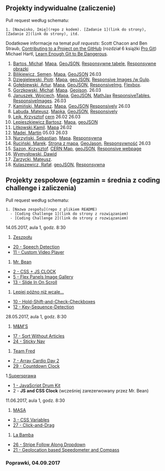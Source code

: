 ## Projekty indywidualne (zaliczenie)

Pull request według schematu:
```
1. [Nazwisko, Imię](repo z kodem). [Zadanie 1](link do strony), [Zadanie 2](link do strony), itd.
```

Dodatkowe informacje na temat _pull requests_: Scott Chacon and Ben Straub,
[Contributing to a Project on the GitHub](https://git-scm.com/book/en/v2/GitHub-Contributing-to-a-Project)
(rozdział 6 książki [Pro Git](https://git-scm.com/book/en/v2))
Michael Hartl, [Learn Enough Git to Be Dangerous](https://www.learnenough.com/git-tutorial).

<!-- (\d+),(.+),(.+),\d+  //  $1. $2, $3 -->

1. [Bartos, Michał](https://github.com/toyorg/TI). [Mapa](https://toyorg.github.io/TI/mapa.html), [GeoJSON](https://toyorg.github.io/TI/geojson.html), [Responsywne tabele](https://toyorg.github.io/TI/rtables.html), [Responsywne obrazki](https://toyorg.github.io/TI/rimages.html)
2. [Bilikiewicz, Semen](https://github.com/sbilikiewicz/TI). [Mapa](https://sbilikiewicz.github.io/TI/cern.html), [GeoJSON](https://sbilikiewicz.github.io/TI/geojson.html) 26.03
3. [Dzięgielewski, Piotr](https://github.com/dexiefy/Techniki-Internetowe). [Mapa](https://dexiefy.github.io/Techniki-Internetowe/cern.html), [geoJSON](https://dexiefy.github.io/Techniki-Internetowe/geoJSON.html), [Responsive Images /w Gulp](https://dexiefy.github.io/Techniki-Internetowe/responsiveimages.html).
4. [Gołębiewski, Artur](https://github.com/swiatlamiasta/studia). [Mapa](http://swiatlamiasta.github.io/studia/), [GeoJSON](http://swiatlamiasta.github.io/studia/leaflet.html), [ResponsiveImg](http://swiatlamiasta.github.io/studia/obrazek.html), [Flexbox](http://swiatlamiasta.github.io/studia/flexb.html).
5. [Gorzkowski, Michał](https://github.com/mrhiyoko/gulpintro). [Mapa](https://mrhiyoko.github.io/gulpintro/). [Geojson](https://mrhiyoko.github.io/geojson/leaf.html). 26.03
6. [Januszek, Wojciech](https://github.com/wojsamjan/myGulp501). [Mapa](https://wojsamjan.github.io/myGulp501/cern.html), [GeoJSON](https://wojsamjan.github.io/myGulp501/geojson.html), [MathJax](https://wojsamjan.github.io/myGulp501/mathjax.html) [ResponsiveTables](https://wojsamjan.github.io/myGulp501/respotable.html), [ResponsiveImages](https://wojsamjan.github.io/myGulp501/respoimage.html). 26.03
6. [Kamiński, Mateusz](https://github.com/mattiasquat/TI). [Mapa](https://mattiasquat.github.io/TI/map.html), [GeoJSON](https://mattiasquat.github.io/TI/leaflet.html) [Responsively](https://mattiasquat.github.io/TI/responsywnosc.html) 26.03
7. [Labuda, Mateusz](https://github.com/mlabuda2/ti_2017). [Mapka](https://mlabuda2.github.io/ti_2017/googlemap), [GeoJSON](https://mlabuda2.github.io/ti_2017/geojson.html), [Responsively](https://mlabuda2.github.io/ti_2017/responsivesite.html)
8. [Lejk, Krzysztof](https://github.com/kysioo/zadania) [cern](https://kysioo.github.io/cern) 26.02 26.03
9. [Lepieszkiewicz Bartosz](https://github.com/lepsztyk/my_gulp_101). [Mapa](https://lepsztyk.github.io/my_gulp/), [geoJSON](https://lepsztyk.github.io/geojson/)
9. [Litkowski,Kamil](https://github.com/klitkowski/TI). [Mapa](https://klitkowski.github.io/TI/app/mapa.html) 26.02
9. [Madej, Martin](https://github.com/Pes2009/Pes2009.github.io) 05.03 26.03
10. [Nurzyński, Sebastian](https://github.com/ugkontzal/ugkontzal.github.io). [Mapa](https://ugkontzal.github.io/docs/cern.html). [Responsywna](https://ugkontzal.github.io/docs/respons.html)
11. [Ruciński, Marek](https://github.com/marenty). [Strona z mapą](https://marenty.github.io/), [GeoJason](https://marenty.github.io/src/zad2.html), [Responsywność](https://marenty.github.io/src/zad3.html) 26.03
12. [Sazon, Krzysztof](https://github.com/ksazon/cernMap). [CERN Map](https://ksazon.github.io/cernMap/), [geoJSON](https://ksazon.github.io/geoJSON/), [Responsive webpage](https://ksazon.github.io/responsiveSite/)
12. [Wymysłowski, Dawid](https://github.com/garpus/Wymyslowski)
13. [Zarzycki, Mateusz](https://github.com/MateuszsuetaM/Techniki_internetowe).
14. [Kulaszewicz, Rafał](https://github.com/rkulaszewicz/TI). [geoJSON](https://rkulaszewicz.github.io/TI/mapa.html), [Responsywna](https://rkulaszewicz.github.io/TI/tabele.html)


## Projekty zespołowe (egzamin = średnia z coding challenge i zaliczenia)

Pull request według schematu:

```
1. [Nazwa zespołu](repo z plikiem README)
  - [Coding Challenge 1](link do strony z rozwiązaniem)
  - [Coding Challenge 2](link do strony z rozwiązaniem)
```

14.05.2017, aula 1, godz. 8:30

1. [Zeszpołu](https://github.com/ksazon)
  - [20 - Speech Detection](https://github.com/ksazon/speechRecognition)
  - [11 - Custom Video Player](https://github.com/ksazon/videoPlayer)

1. [Mr. Bean](https://github.com/wojsamjan?tab=repositories)
  - [2 - CSS + JS CLOCK](https://github.com/wojsamjan/cssJS_Clock)
  - [5 - Flex Panels Image Gallery](https://github.com/wojsamjan/flexPanelsImageGallery)
  - [13 - Slide In On Scroll](https://github.com/wojsamjan/slideInOnScroll)

1. [Lepiej późno niż wcale…](https://github.com/garpus)
  - [10 - Hold-Shift-and-Check-Checkboxes](https://github.com/garpus/10---Hold-Shift-and-Check-Checkboxes)
  - [12 - Key-Sequence-Detection](https://github.com/garpus/12---Key-Sequence-Detection)

28.05.2017, aula 1, godz. 8:30

1. [M&M'S](https://github.com/toyorg)
  - [17 - Sort Without Articles](https://github.com/toyorg/SortWithoutArticles)
  - [24 - Sticky Nav](https://github.com/toyorg/StickyNav)

1. [Team Fred](https://github.com/mrhiyoko?tab=repositories)
  - [7 - Array Cardio Day 2](https://github.com/mrhiyoko/Array-Cardio-day-2)
  - [29 - Countdown Clock](https://github.com/mrhiyoko/Countdown-Clock)

1.[Supersprawa](https://github.com/kysioo)
  - [1 - JavaScript Drum Kit](https://github.com/wesbos/JavaScript30/tree/master/01%20-%20JavaScript%20Drum%20Kit)
  - 2 - **JS and CSS Clock** (wcześniej zarezerwowany przez Mr. Bean)


11.06.2017, aula 1, godz. 8:30

1. [MASA](https://github.com/marenty)
  - [3 - CSS Variables](https://github.com/marenty/03-CSS-Variables)
  - [27 - Click-and-Drag](https://github.com/marenty/27-Click-and-Drag)

1. [La Bamba](https://github.com/mlabuda2)
  - [26 - Stripe Follow Along Dropdown](https://github.com/mlabuda2/StripeFollowAlongDropdown)
  - [21 - Geolocation based Speedometer and Compass](https://github.com/mlabuda2/GeolocationbasedSpeedometerandCompass)


### Poprawki, 04.09.2017
